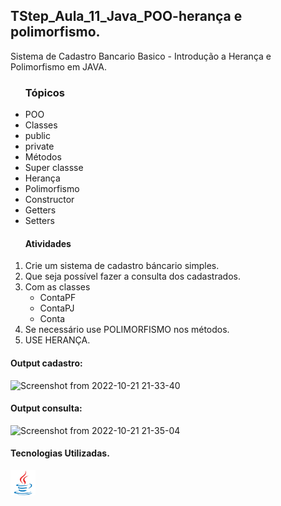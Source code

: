 <h2>TStep_Aula_11_Java_POO-herança e polimorfismo.</h2>

<p>Sistema de Cadastro  Bancario Basico - Introdução a Herança e Polimorfismo em JAVA.</p>

<ul><h3>Tópicos</h3>
<li>POO</li>
<li>Classes</li>
<li>public</li>
<li>private</li>
<li>Métodos</li>
<li>Super classse</li>
<li>Herança</li>
<li>Polimorfismo</li>
<li>Constructor</li>
<li>Getters</li>
<li>Setters</li>
</ul>

<ol><h4>Atividades</h4>
<li>Crie um sistema de cadastro báncario simples.</li>
<li>Que seja possível fazer a consulta dos cadastrados.</li>
<li>Com as classes
  <ul>
   <li> ContaPF</li>
  <li>ContaPJ</li>
    <li>Conta</li>
  </ul>
  </li>
<li>Se necessário use POLIMORFISMO nos métodos.</li>
<li>USE HERANÇA.</li>
</ol>

<h4>Output cadastro:</h4>

![Screenshot from 2022-10-21 21-33-40](https://user-images.githubusercontent.com/78119622/197308445-ff079a53-7ecd-4816-be08-089d3ba2b562.png)

<h4>Output consulta:</h4>

![Screenshot from 2022-10-21 21-35-04](https://user-images.githubusercontent.com/78119622/197308459-c16dc28d-4bef-4d80-86b9-ad363b2f2069.png)


<h4>Tecnologias Utilizadas.</h4>
 
<p align="left">
<a href="https://www.java.com" target="_blank" rel="noreferrer"> <img src="https://raw.githubusercontent.com/devicons/devicon/master/icons/java/java-original.svg" alt="java" width="40" height="40"/> </a> </p> 
